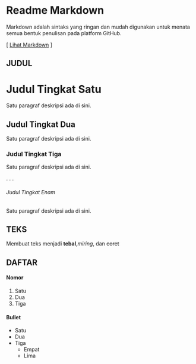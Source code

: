 # Readme Markdown
Markdown adalah sintaks yang ringan dan mudah digunakan untuk menata semua bentuk penulisan pada platform GitHub.

[ [Lihat Markdown](https://github.com/agungpambudi55/readme-markdown/raw/master/README.md) ]

## JUDUL

# Judul Tingkat Satu
Satu paragraf deskripsi ada di sini.

## Judul Tingkat Dua
Satu paragraf deskripsi ada di sini.

### Judul Tingkat Tiga
Satu paragraf deskripsi ada di sini.

. . .

###### Judul Tingkat Enam
Satu paragraf deskripsi ada di sini.

## TEKS
Membuat teks menjadi **tebal**,*miring*, dan ~~coret~~

## DAFTAR
#### Nomor
1. Satu
2. Dua
3. Tiga

#### Bullet
* Satu
* Dua
* Tiga
  * Empat
  * Lima